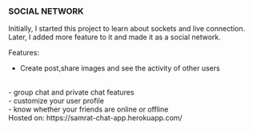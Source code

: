 ### SOCIAL NETWORK
Initially, I started this project to learn about sockets and live connection. Later, I added more feature to it and made it as a social network.

Features:
- Create post,share images and see the activity of other users
<br/>
- group chat and private chat features
<br/>
- customize your user profile
<br/>
- know whether your friends are online or offline
<br/>
Hosted on: https://samrat-chat-app.herokuapp.com/

